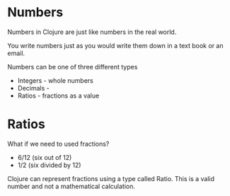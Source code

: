 # Numbers

Numbers in Clojure are just like numbers in the real world.

You write numbers just as you would write them down in a text book or an email.

Numbers can be one of three different types

* Integers - whole numbers
* Decimals - 
* Ratios - fractions as a value





# Ratios

What if we need to used fractions?

* 6/12 (six out of 12)
* 1/2 (six divided by 12)

Clojure can represent fractions using a type called Ratio.  This is a valid number and not a mathematical calculation.
